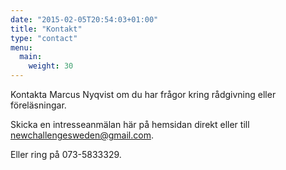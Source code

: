 ```yaml
---
date: "2015-02-05T20:54:03+01:00"
title: "Kontakt"
type: "contact"
menu:
  main:
    weight: 30
---
```


Kontakta Marcus Nyqvist om du har frågor kring rådgivning eller föreläsningar.

Skicka en intresseanmälan här på hemsidan direkt eller till [newchallengesweden@gmail.com](mailto:newchallengesweden@gmail.com).

Eller ring på 073-5833329.

